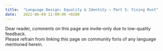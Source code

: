 ```yaml
---
title:  "Language Design: Equality & Identity – Part 5: Fixing Rust"
date:   2022-06-09 12:00:00 +0200
---
```


<div class="warn">
  Dear reader, comments on this page are invite-only due to low-quality feedback.<br/>
  Please refrain from linking this page on community foris of any language mentioned herein.
</div>
